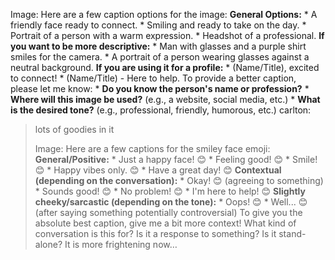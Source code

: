 Image: Here are a few caption options for the image: **General Options:** * A
friendly face ready to connect. * Smiling and ready to take on the day. *
Portrait of a person with a warm expression. * Headshot of a professional.
**If you want to be more descriptive:** * Man with glasses and a purple shirt
smiles for the camera. * A portrait of a person wearing glasses against a
neutral background. **If you are using it for a profile:** * (Name/Title),
excited to connect! * (Name/Title) - Here to help. To provide a better
caption, please let me know: * **Do you know the person's name or
profession?** * **Where will this image be used?** (e.g., a website, social
media, etc.) * **What is the desired tone?** (e.g., professional, friendly,
humorous, etc.)
carlton:
> lots of goodies in it
>
> Image: Here are a few captions for the smiley face emoji:
> **General/Positive:** * Just a happy face! 😊 * Feeling good! 😊 * Smile! 😊 *
> Happy vibes only. 😊 * Have a great day! 😊 **Contextual (depending on the
> conversation):** * Okay! 😊 (agreeing to something) * Sounds good! 😊 * No
> problem! 😊 * I'm here to help! 😊 **Slightly cheeky/sarcastic (depending on
> the tone):** * Oops! 😊 * Well... 😊 (after saying something potentially
> controversial) To give you the absolute best caption, give me a bit more
> context! What kind of conversation is this for? Is it a response to
> something? Is it stand-alone?
It is more frightening now…